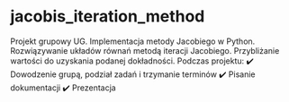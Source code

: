 # jacobis_iteration_method



Projekt grupowy UG. Implementacja metody Jacobiego w Python. Rozwiązywanie układów równań metodą iteracji Jacobiego. Przybliżanie wartości do uzyskania podanej dokładności.
Podczas projektu:
:heavy_check_mark: Dowodzenie grupą, podział zadań i trzymanie terminów
:heavy_check_mark: Pisanie dokumentacji
:heavy_check_mark: Prezentacja
